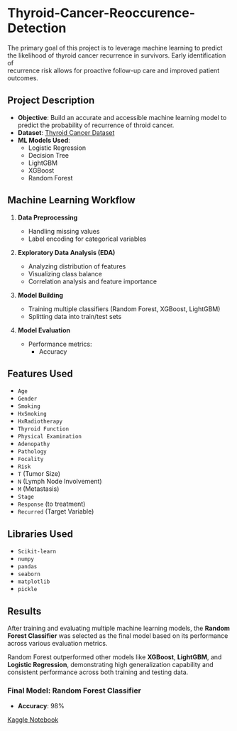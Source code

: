 # Thyroid-Cancer-Reoccurence-Detection

The primary goal of this project is to leverage machine learning to predict the likelihood of thyroid cancer recurrence in survivors. Early identification of      
   recurrence risk allows for proactive follow-up care and improved patient outcomes.

##  Project Description

- **Objective**: Build an accurate and accessible machine learning model to predict the probability of recurrence of throid cancer.
- **Dataset**: [Thyroid Cancer Dataset](https://www.kaggle.com/datasets/khwaishsaxena/thyroid-cancer-dataset)
- **ML Models Used**:
  - Logistic Regression 
  - Decision Tree 
  - LightGBM
  - XGBoost
  - Random Forest

##  Machine Learning Workflow

1. **Data Preprocessing**
   - Handling missing values  
   - Label encoding for categorical variables  

2. **Exploratory Data Analysis (EDA)**
   - Analyzing distribution of features  
   - Visualizing class balance  
   - Correlation analysis and feature importance
     
3. **Model Building**
   - Training multiple classifiers (Random Forest, XGBoost, LightGBM)  
   - Splitting data into train/test sets  
     
4. **Model Evaluation**
   - Performance metrics:  
     - Accuracy
     
## Features Used

- `Age`  
- `Gender`  
- `Smoking`  
- `HxSmoking`  
- `HxRadiotherapy`  
- `Thyroid Function`  
- `Physical Examination`  
- `Adenopathy`  
- `Pathology`  
- `Focality`  
- `Risk`  
- `T` (Tumor Size)  
- `N` (Lymph Node Involvement)  
- `M` (Metastasis)  
- `Stage`  
- `Response` (to treatment)  
- `Recurred` (Target Variable)

## Libraries Used
- `Scikit-learn`  
- `numpy`  
- `pandas`  
- `seaborn`  
- `matplotlib`  
- `pickle`  

## Results

After training and evaluating multiple machine learning models, the **Random Forest Classifier** was selected as the final model based on its performance across various evaluation metrics.

Random Forest outperformed other models like **XGBoost**, **LightGBM**, and **Logistic Regression**, demonstrating high generalization capability and consistent performance across both training and testing data.

### Final Model: Random Forest Classifier

- **Accuracy**: 98%

[Kaggle Notebook](https://www.kaggle.com/code/khwaishsaxena/thyroid-cancer-reoccurence-detection)
     
